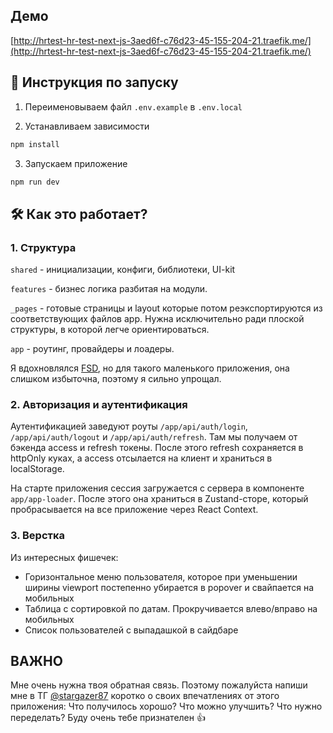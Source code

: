 ## Демо

[http://hrtest-hr-test-next-js-3aed6f-c76d23-45-155-204-21.traefik.me/](http://hrtest-hr-test-next-js-3aed6f-c76d23-45-155-204-21.traefik.me/)

## 🚀 Инструкция по запуску

1. Переименовываем файл `.env.example` в `.env.local`

2. Устанавливаем зависимости

```bash
npm install
```

3. Запускаем приложение

```bash
npm run dev
```

## 🛠 Как это работает?

### 1. Структура

`shared` - инициализации, конфиги, библиотеки, UI-kit

`features` - бизнес логика разбитая на модули.

`_pages` - готовые страницы и layout которые потом реэкспортируются из соответствующих файлов app. Нужна исключительно ради плоской структуры, в которой легче ориентироваться.

`app` - роутинг, провайдеры и лоадеры.

Я вдохновлялся [FSD](https://feature-sliced.design/ru/docs), но для такого маленького приложения, она слишком избыточна, поэтому я сильно упрощал.

### 2. Авторизация и аутентификация

Аутентификацией заведуют роуты `/app/api/auth/login`, `/app/api/auth/logout` и `/app/api/auth/refresh`. Там мы получаем от бэкенда access и refresh токены. После этого refresh сохраняется в httpOnly куках, а access отсылается на клиент и храниться в localStorage.

На старте приложения сессия загружается с сервера в компоненте `app/app-loader`. После этого она храниться в Zustand-сторе, который пробрасывается на все приложение через React Context.

### 3. Верстка

Из интересных фишечек:

- Горизонтальное меню пользователя, которое при уменьшении ширины viewport постепенно убирается в popover и свайпается на мобильных
- Таблица с сортировкой по датам. Прокручивается влево/вправо на мобильных
- Список пользователей с выпадашкой в сайдбаре

## **ВАЖНО**

Мне очень нужна твоя обратная связь. Поэтому пожалуйста напиши мне в ТГ [@stargazer87](https://t.me/stargazer87) коротко о своих впечатлениях от этого приложения: Что получилось хорошо? Что можно улучшить? Что нужно переделать? Буду очень тебе признателен 👍
